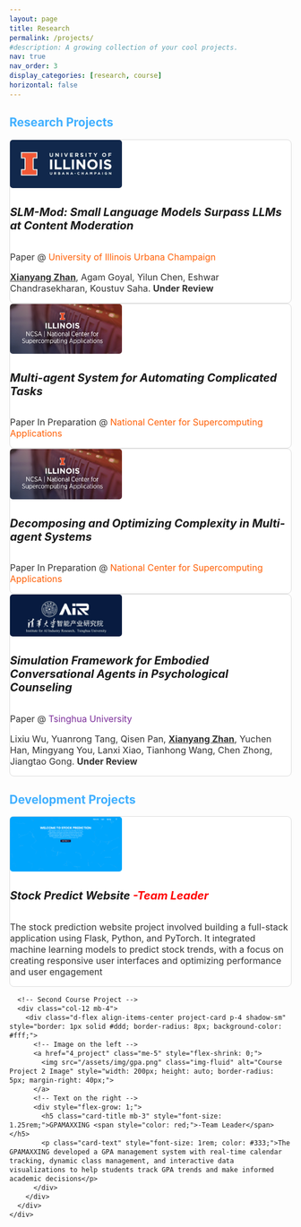 ```yaml
---
layout: page
title: Research
permalink: /projects/
#description: A growing collection of your cool projects.
nav: true
nav_order: 3
display_categories: [research, course]
horizontal: false
---
```




<!-- pages/projects.md -->

<div class="projects">
  <!-- Research Projects Section -->
<h2 class="category mb-4"><span style="color: #3fafff;">Research Projects</span></h2>
  <div class="container">
    <div class="row mb-4">
      <!-- First Research Project -->
      <div class="col-12 mb-4">
        <div class="d-flex align-items-center project-card p-4 shadow-sm" style="border: 1px solid #ddd; border-radius: 8px; background-color: #fff;">
          <!-- Image on the left -->
          <a href="1_project" class="me-5" style="flex-shrink: 0;">
            <img src="/assets/img/UIUC.png" class="img-fluid" alt="Research Project 1 Image" style="width: 200px; height: auto; border-radius: 5px; margin-right: 40px;">
          </a>
          <!-- Text on the right -->
          <div style="flex-grow: 1;">
            <h5 class="card-title mb-3" style="font-size: 1.25rem;">SLM-Mod: Small Language Models Surpass LLMs at Content Moderation</h5>
            <p class="card-text" style="font-size: 1rem; color: #333;">Paper @ <span style="color: #ff5f05;">University of Illinois Urbana Champaign</span> </p>
              <p class="card-text" style="font-size: 1rem; color: #333;"><u><b>Xianyang Zhan</b></u>, Agam Goyal, Yilun Chen, Eshwar Chandrasekharan, Koustuv Saha. <b>Under Review</b></p>
          </div>
        </div>
      </div>
      <!-- Second Research Project -->
      <div class="col-12 mb-4">
        <div class="d-flex align-items-center project-card p-4 shadow-sm" style="border: 1px solid #ddd; border-radius: 8px; background-color: #fff;">
          <!-- Image on the left -->
          <a href="2_project" class="me-5" style="flex-shrink: 0;">
            <img src="/assets/img/ncsa.png" class="img-fluid" alt="Research Project 2 Image" style="width: 200px; height: auto; border-radius: 5px; margin-right: 40px;">
          </a>
          <!-- Text on the right -->
          <div style="flex-grow: 1;">
            <h5 class="card-title mb-3" style="font-size: 1.25rem;">Multi-agent System for Automating Complicated Tasks</h5>
            <p class="card-text" style="font-size: 1rem; color: #333;">Paper In Preparation @ <span style="color: #ff5f05;">National Center for Supercomputing Applications</span> </p>
          </div>
        </div> 
      </div>
        <!-- Fourth Research Project -->
      <div class="col-12 mb-4">
        <div class="d-flex align-items-center project-card p-4 shadow-sm" style="border: 1px solid #ddd; border-radius: 8px; background-color: #fff;">
          <!-- Image on the left -->
          <a href="2_project" class="me-5" style="flex-shrink: 0;">
            <img src="/assets/img/ncsa.png" class="img-fluid" alt="Research Project 2 Image" style="width: 200px; height: auto; border-radius: 5px; margin-right: 40px;">
          </a>
          <!-- Text on the right -->
          <div style="flex-grow: 1;">
            <h5 class="card-title mb-3" style="font-size: 1.25rem;">Decomposing and Optimizing Complexity in Multi-agent Systems</h5>
            <p class="card-text" style="font-size: 1rem; color: #333;">Paper In Preparation @ <span style="color: #ff5f05;">National Center for Supercomputing Applications</span> </p>
          </div>
        </div> 
      </div>
            <!-- Third Research Project -->
      <div class="col-12 mb-4">
        <div class="d-flex align-items-center project-card p-4 shadow-sm" style="border: 1px solid #ddd; border-radius: 8px; background-color: #fff;">
          <!-- Image on the left -->
          <a href="1_project" class="me-5" style="flex-shrink: 0;">
            <img src="/assets/img/AIR.png" class="img-fluid" alt="Research Project 3 Image" style="width: 200px; height: auto; border-radius: 5px; margin-right: 40px;">
          </a>
          <!-- Text on the right -->
          <div style="flex-grow: 1;">
            <h5 class="card-title mb-3" style="font-size: 1.25rem;">Simulation Framework for Embodied Conversational Agents in Psychological Counseling</h5>
            <p class="card-text" style="font-size: 1rem; color: #333;">Paper @ <span style="color: #7c2e9a;">Tsinghua University</span> </p>
            <p class="card-text" style="font-size: 1rem; color: #333;">Lixiu Wu, Yuanrong Tang, Qisen Pan, <u><b>Xianyang Zhan</b></u>, Yuchen Han, Mingyang You, Lanxi Xiao, Tianhong Wang, Chen Zhong, Jiangtao Gong. <b>Under Review</b></p>
          </div>
        </div>
      </div>
    </div>
  </div>
  
  <!-- Course Projects Section -->
  <h2 class="category mb-4"><span style="color: #3fafff;">Development Projects</span></h2>
  <div class="container">
    <div class="row mb-4">
      <!-- First Course Project -->
      <div class="col-12 mb-4">
        <div class="d-flex align-items-center project-card p-4 shadow-sm" style="border: 1px solid #ddd; border-radius: 8px; background-color: #fff;">
          <!-- Image on the left -->
          <a href="3_project" class="me-5" style="flex-shrink: 0;">
            <img src="/assets/img/stock_welcome.jpg" class="img-fluid" alt="Course Project 1 Image" style="width: 200px; height: auto; border-radius: 5px; margin-right: 40px;">
          </a>
          <!-- Text on the right -->
          <div style="flex-grow: 1;">
            <h5 class="card-title mb-3" style="font-size: 1.25rem;">Stock Predict Website <span style="color: red;">-Team Leader</span> </h5>
            <p class="card-text" style="font-size: 1rem; color: #333;">The stock prediction website project involved building a full-stack application using Flask, Python, and PyTorch. It integrated machine learning models to predict stock trends, with a focus on creating responsive user interfaces and optimizing performance and user engagement​</p>
          </div>
        </div>
      </div>
      
      <!-- Second Course Project -->
      <div class="col-12 mb-4">
        <div class="d-flex align-items-center project-card p-4 shadow-sm" style="border: 1px solid #ddd; border-radius: 8px; background-color: #fff;">
          <!-- Image on the left -->
          <a href="4_project" class="me-5" style="flex-shrink: 0;">
            <img src="/assets/img/gpa.png" class="img-fluid" alt="Course Project 2 Image" style="width: 200px; height: auto; border-radius: 5px; margin-right: 40px;">
          </a>
          <!-- Text on the right -->
          <div style="flex-grow: 1;">
            <h5 class="card-title mb-3" style="font-size: 1.25rem;">GPAMAXXING <span style="color: red;">-Team Leader</span></h5>
            <p class="card-text" style="font-size: 1rem; color: #333;">The GPAMAXXING developed a GPA management system with real-time calendar tracking, dynamic class management, and interactive data visualizations to help students track GPA trends and make informed academic decisions​</p>
          </div>
        </div>
      </div>
    </div>
  </div>
</div>
